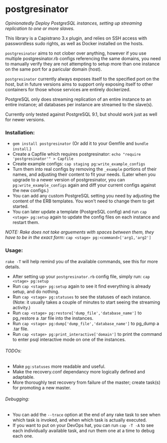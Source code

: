 postgresinator
============

*Opinionatedly Deploy PostgreSQL instances, setting up streaming replication to one or more slaves.*

This library is a Capistrano 3.x plugin, and relies on SSH access with passwordless sudo rights, as well as Docker installed on the hosts.

`postgresinator` aims to not clober over anything, however if you use multiple postgresinator.rb configs referencing the same domains, you need to manually verify they are not attempting to setup more than one instance on the same port for a paricular domain (host).

`postgresinator` currently always exposes itself to the specified port on the host, but in future versions aims to support only exposing itself to other containers for those whose services are entirely dockerized.

PostgreSQL only does streaming replication of an entire instance to an entire instance; all databases per instance are streamed to the slave(s).

Currently only tested against PostgreSQL 9.1, but should work just as well for newer versions.

### Installation:
* `gem install postgresinator` (Or add it to your Gemfile and `bundle install`.)
* Create a Capfile which requires postgresinator:
`echo "require 'postgresinator'" > Capfile`
* Create example configs:
`cap staging pg:write_example_configs`
* Turn them into real configs by removing the `_example` portions of their names, and adjusting their content to fit your needs. (Later when you upgrade to a newer version of postgresinator, you can `pg:write_example_configs` again and diff your current configs against the new configs.)
* You can add any custom PostgreSQL setting you need by adjusting the content of the ERB templates. You won't need to change them to get started.
* You can later update a template (PostgreSQL config) and run `cap <stage> pg:setup` again to update the config files on each instance and restart them.

*NOTE: Rake does not take arguements with spaces between them, they have to be in the exact form:*
`cap <stage> pg:<command>['arg1,'arg2']`

### Usage:
`rake -T` will help remind you of the available commands, see this for more details.
* After setting up your `postgresinator.rb` config file, simply run:
`cap <stage> pg:setup`
* Run `cap <stage> pg:setup` again to see it find everything is already setup, and do nothing.
* Run `cap <stage> pg:statuses` to see the statuses of each instance. (Note: it usually takes a couple of minutes to start seeing the streaming activity.)
* Run `cap <stage> pg:restore['dump_file','database_name']` to pg_restore a .tar file into the instances.
* Run `cap <stage> pg:dump['dump_file','database_name']` to pg_dump a .tar file.
* Run `cap <stage> pg:print_interactive['domain']` to print the command to enter psql interactive mode on one of the instances.

###### TODOs:
* Make `pg:statuses` more readable and useful.
* Make the recovery.conf dependancy more logically defined and adaptable.
* More thoroughly test recovery from failure of the master; create task(s) for promoting a new master.

###### Debugging:
* You can add the `--trace` option at the end of any rake task to see when which task is invoked, and when which task is actually executed.
* If you want to put on your DevOps hat, you can run `cap -T -A` to see each individually available task, and run them one at a time to debug each one.
